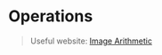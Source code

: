 # Operations 

> Useful website: [Image Arithmetic](https://homepages.inf.ed.ac.uk/rbf/HIPR2/arthops.htm)